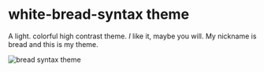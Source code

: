 # white-bread-syntax theme

A light. colorful high contrast theme. _I_ like it, maybe you will. My nickname is bread and this is my theme.

![bread syntax theme](https://cloud.githubusercontent.com/assets/2559233/22620855/78517a88-eae2-11e6-8b3b-e676fcc11ff1.png)
